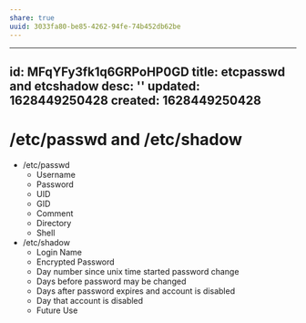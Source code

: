 ```yaml
---
share: true
uuid: 3033fa80-be85-4262-94fe-74b452db62be
---
```

---
id: MFqYFy3fk1q6GRPoHP0GD
title: etcpasswd and etcshadow
desc: ''
updated: 1628449250428
created: 1628449250428
---
# /etc/passwd and /etc/shadow
*   /etc/passwd
    *   Username
    *   Password
    *   UID
    *   GID
    *   Comment
    *   Directory
    *   Shell
*   /etc/shadow
    *   Login Name
    *   Encrypted Password
    *   Day number since unix time started password change
    *   Days before password may be changed
    *   Days after password expires and account is disabled
    *   Day that account is disabled
    *   Future Use
